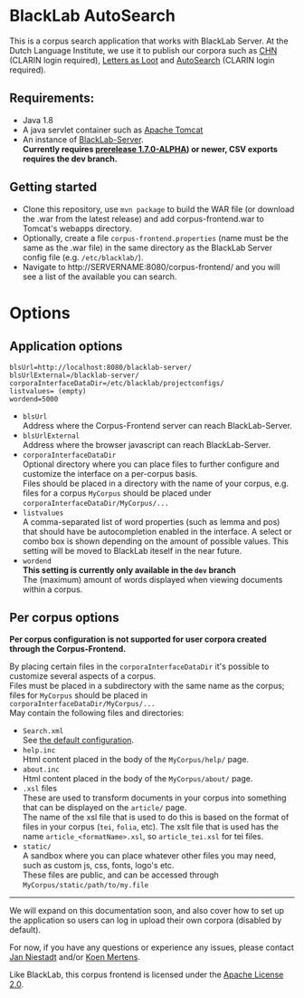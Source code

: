 # BlackLab AutoSearch

This is a corpus search application that works with BlackLab Server. At the Dutch Language Institute, we use it to publish our corpora such as [CHN](http://chn.inl.nl/) (CLARIN login required), [Letters as Loot](http://brievenalsbuit.inl.nl/) and [AutoSearch](http://portal.clarin.inl.nl/autocorp/) (CLARIN login required).

Requirements: 
----
- Java 1.8 
- A java servlet container such as [Apache Tomcat](http://tomcat.apache.org/)
- An instance of [BlackLab-Server](https://github.com/INL/BlackLab/).  
**Currently requires [prerelease 1.7.0-ALPHA](releases/tag/v1.7.0-ALPHA)) or newer, CSV exports requires the dev branch.**

Getting started
----
- Clone this repository, use `mvn package` to build the WAR file (or download the .war from the latest release) and add corpus-frontend.war to Tomcat's webapps directory.
- Optionally, create a file `corpus-frontend.properties` (name must be the same as the .war file) in the same directory as the BlackLab Server config file (e.g. `/etc/blacklab/`).
- Navigate to http://SERVERNAME:8080/corpus-frontend/ and you will see a list of the available you can search.

# Options 

## Application options  

```
blsUrl=http://localhost:8080/blacklab-server/
blsUrlExternal=/blacklab-server/
corporaInterfaceDataDir=/etc/blacklab/projectconfigs/
listvalues= (empty)
wordend=5000
```

- `blsUrl`  
Address where the Corpus-Frontend server can reach BlackLab-Server.
- `blsUrlExternal`  
Address where the browser javascript can reach BlackLab-Server.
- `corporaInterfaceDataDir`  
Optional directory where you can place files to further configure and customize the interface on a per-corpus basis.  
Files should be placed in a directory with the name of your corpus, e.g. files for a corpus `MyCorpus` should be placed under `corporaInterfaceDataDir/MyCorpus/...`  
- `listvalues`  
A comma-separated list of word properties (such as lemma and pos) that should have be autocompletion enabled in the interface. A select or combo box is shown depending on the amount of possible values. This setting will be moved to BlackLab iteself in the near future. 
- `wordend`  
**This setting is currently only available in the `dev` branch**  
The (maximum) amount of words displayed when viewing documents within a corpus.  

## Per corpus options

**Per corpus configuration is not supported for user corpora created through the Corpus-Frontend.**  

By placing certain files in the `corporaInterfaceDataDir` it's possible to customize several aspects of a corpus.  
Files must be placed in a subdirectory with the same name as the corpus; files for `MyCorpus` should be placed in `corporaInterfaceDataDir/MyCorpus/...`  
May contain the following files and directories:

- `Search.xml`  
See [the default configuration](https://github.com/INL/corpus-frontend/blob/dev/src/main/webapp/WEB-INF/interface-default/search.xml).
- `help.inc`  
Html content placed in the body of the `MyCorpus/help/` page. 
- `about.inc`  
Html content placed in the body of the `MyCorpus/about/` page. 
- `.xsl` files  
These are used to transform documents in your corpus into something that can be displayed on the `article/` page.  
The name of the xsl file that is used to do this is based on the format of files in your corpus (`tei`, `folia`, etc).
The xslt file that is used has the name `article_<formatName>.xsl`, so `article_tei.xsl` for tei files.
- `static/`  
A sandbox where you can place whatever other files you may need, such as custom js, css, fonts, logo's etc.  
These files are public, and can be accessed through `MyCorpus/static/path/to/my.file`

-----------

We will expand on this documentation soon, and also cover how to set up the application so users can log in upload their own corpora (disabled by default).

For now, if you have any questions or experience any issues, please contact [Jan Niestadt](mailto:jan.niestadt@ivdnt.org) and/or [Koen Mertens](mailto:koen.mertens@ivdnt.org).

Like BlackLab, this corpus frontend is licensed under the [Apache License 2.0](http://www.apache.org/licenses/LICENSE-2.0).
